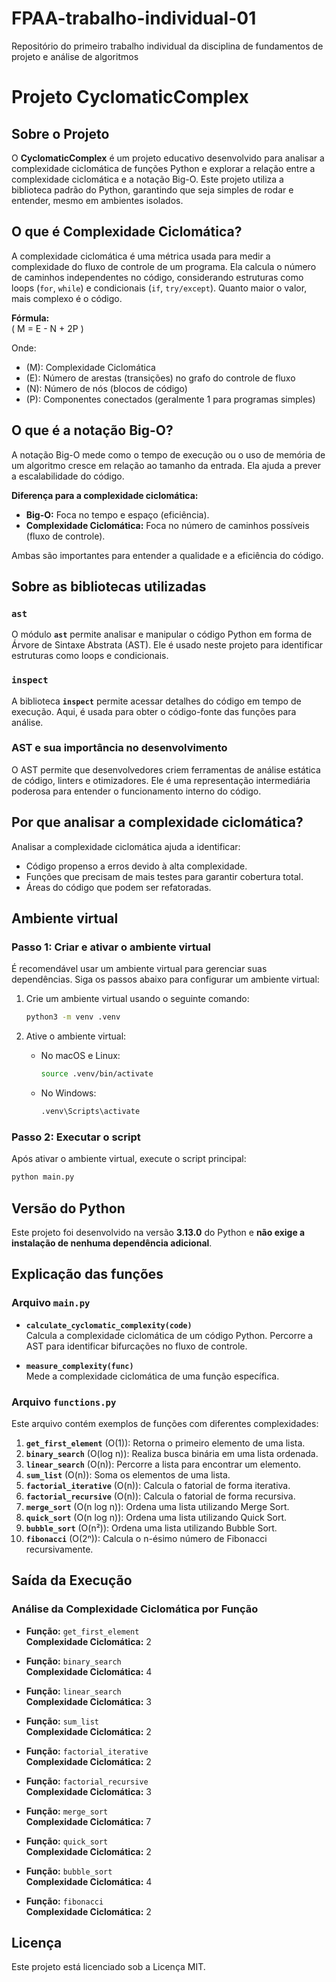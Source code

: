 # FPAA-trabalho-individual-01
Repositório do primeiro trabalho individual da disciplina de fundamentos de projeto e análise de algoritmos


# Projeto CyclomaticComplex

## Sobre o Projeto

O **CyclomaticComplex** é um projeto educativo desenvolvido para analisar a complexidade ciclomática de funções Python e explorar a relação entre a complexidade ciclomática e a notação Big-O. Este projeto utiliza a biblioteca padrão do Python, garantindo que seja simples de rodar e entender, mesmo em ambientes isolados.

## O que é Complexidade Ciclomática?

A complexidade ciclomática é uma métrica usada para medir a complexidade do fluxo de controle de um programa. Ela calcula o número de caminhos independentes no código, considerando estruturas como loops (`for`, `while`) e condicionais (`if`, `try/except`). Quanto maior o valor, mais complexo é o código.

**Fórmula:**  
\(
M = E - N + 2P
\)  

Onde:  
- \(M\): Complexidade Ciclomática  
- \(E\): Número de arestas (transições) no grafo do controle de fluxo  
- \(N\): Número de nós (blocos de código)  
- \(P\): Componentes conectados (geralmente 1 para programas simples)  

## O que é a notação Big-O?

A notação Big-O mede como o tempo de execução ou o uso de memória de um algoritmo cresce em relação ao tamanho da entrada. Ela ajuda a prever a escalabilidade do código.

**Diferença para a complexidade ciclomática:**  
- **Big-O:** Foca no tempo e espaço (eficiência).  
- **Complexidade Ciclomática:** Foca no número de caminhos possíveis (fluxo de controle).  

Ambas são importantes para entender a qualidade e a eficiência do código.

## Sobre as bibliotecas utilizadas

### `ast`  
O módulo **`ast`** permite analisar e manipular o código Python em forma de Árvore de Sintaxe Abstrata (AST). Ele é usado neste projeto para identificar estruturas como loops e condicionais.

### `inspect`  
A biblioteca **`inspect`** permite acessar detalhes do código em tempo de execução. Aqui, é usada para obter o código-fonte das funções para análise.

### AST e sua importância no desenvolvimento  
O AST permite que desenvolvedores criem ferramentas de análise estática de código, linters e otimizadores. Ele é uma representação intermediária poderosa para entender o funcionamento interno do código.

## Por que analisar a complexidade ciclomática?  
Analisar a complexidade ciclomática ajuda a identificar:
- Código propenso a erros devido à alta complexidade.
- Funções que precisam de mais testes para garantir cobertura total.
- Áreas do código que podem ser refatoradas.

## Ambiente virtual

### Passo 1: Criar e ativar o ambiente virtual

É recomendável usar um ambiente virtual para gerenciar suas dependências. Siga os passos abaixo para configurar um ambiente virtual:

1. Crie um ambiente virtual usando o seguinte comando:
    ```bash
    python3 -m venv .venv
    ```

2. Ative o ambiente virtual:
    - No macOS e Linux:
        ```bash
        source .venv/bin/activate
        ```
    - No Windows:
        ```bash
        .venv\Scripts\activate
        ```

### Passo 2: Executar o script

Após ativar o ambiente virtual, execute o script principal:
```bash
python main.py
```

## Versão do Python

Este projeto foi desenvolvido na versão **3.13.0** do Python e **não exige a instalação de nenhuma dependência adicional**.

## Explicação das funções

### Arquivo `main.py`

- **`calculate_cyclomatic_complexity(code)`**  
    Calcula a complexidade ciclomática de um código Python. Percorre a AST para identificar bifurcações no fluxo de controle.

- **`measure_complexity(func)`**  
    Mede a complexidade ciclomática de uma função específica.

### Arquivo `functions.py`

Este arquivo contém exemplos de funções com diferentes complexidades:

1. **`get_first_element`** (O(1)): Retorna o primeiro elemento de uma lista.  
2. **`binary_search`** (O(log n)): Realiza busca binária em uma lista ordenada.  
3. **`linear_search`** (O(n)): Percorre a lista para encontrar um elemento.  
4. **`sum_list`** (O(n)): Soma os elementos de uma lista.  
5. **`factorial_iterative`** (O(n)): Calcula o fatorial de forma iterativa.  
6. **`factorial_recursive`** (O(n)): Calcula o fatorial de forma recursiva.  
7. **`merge_sort`** (O(n log n)): Ordena uma lista utilizando Merge Sort.  
8. **`quick_sort`** (O(n log n)): Ordena uma lista utilizando Quick Sort.  
9. **`bubble_sort`** (O(n²)): Ordena uma lista utilizando Bubble Sort.  
10. **`fibonacci`** (O(2ⁿ)): Calcula o n-ésimo número de Fibonacci recursivamente.

## Saída da Execução

### Análise da Complexidade Ciclomática por Função

- **Função:** `get_first_element`  
  **Complexidade Ciclomática:** 2  

- **Função:** `binary_search`  
  **Complexidade Ciclomática:** 4  

- **Função:** `linear_search`  
  **Complexidade Ciclomática:** 3  

- **Função:** `sum_list`  
  **Complexidade Ciclomática:** 2  

- **Função:** `factorial_iterative`  
  **Complexidade Ciclomática:** 2  

- **Função:** `factorial_recursive`  
  **Complexidade Ciclomática:** 3  

- **Função:** `merge_sort`  
  **Complexidade Ciclomática:** 7  

- **Função:** `quick_sort`  
  **Complexidade Ciclomática:** 2  

- **Função:** `bubble_sort`  
  **Complexidade Ciclomática:** 4  

- **Função:** `fibonacci`  
  **Complexidade Ciclomática:** 2  

## Licença

Este projeto está licenciado sob a Licença MIT.

